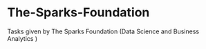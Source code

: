 # The-Sparks-Foundation
Tasks given by The Sparks Foundation (Data Science and Business Analytics )
